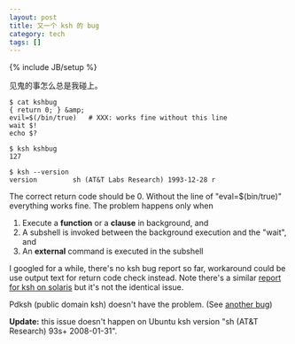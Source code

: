 ```yaml
---
layout: post
title: 又一个 ksh 的 bug
category: tech
tags: []
---
```

{% include JB/setup %}

见鬼的事怎么总是我碰上。

    $ cat kshbug
    { return 0; } &amp;
    evil=$(/bin/true)   # XXX: works fine without this line
    wait $!
    echo $?

    $ ksh kshbug
    127

    $ ksh --version
    version         sh (AT&T Labs Research) 1993-12-28 r

The correct return code should be 0.  Without the line of "eval=$(bin/true)"
everything works fine.  The problem happens only when

1. Execute a **function** or a **clause** in background, and
2. A subshell is invoked between the background execution and the "wait", and
3. An **external** command is executed in the subshell

I googled for a while, there's no ksh bug report so far, workaround could be
use output text for return code check instead.  Note there's a similar
[report for ksh on solaris](http://bugs.opensolaris.org/view_bug.do;jsessionid=8fdaa6bf6882fac8e944c8288f?bug_id=4452579)
but it's not the identical issue.</p>

Pdksh (public domain ksh) doesn't have the problem. (See
[another bug](/blog/2009/03/ksh93-bug.html))

**Update:** this issue doesn't happen on Ubuntu ksh version "sh (AT&amp;T
Research) 93s+ 2008-01-31".
